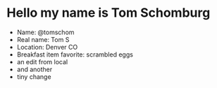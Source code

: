 # Hello my name is Tom Schomburg

* Name: @tomschom
* Real name: Tom S
* Location: Denver CO
* Breakfast item favorite: scrambled eggs
* an edit from local
* and another
* tiny change

